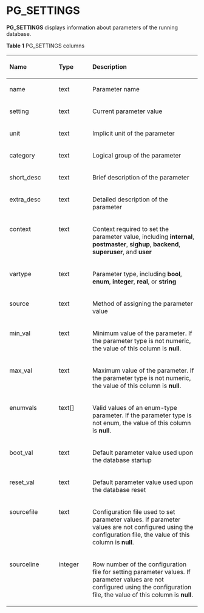 # PG\_SETTINGS<a name="EN-US_TOPIC_0242385962"></a>

**PG\_SETTINGS**  displays information about parameters of the running database.

**Table  1**  PG\_SETTINGS columns

<a name="en-us_topic_0237122435_en-us_topic_0059777691_tabcd22ead24741749ad488ca4cc27cd4"></a>
<table><thead align="left"><tr id="en-us_topic_0237122435_en-us_topic_0059777691_ra207d58bb8be4b6db35b8fa4a8475b06"><th class="cellrowborder" valign="top" width="25.77%" id="mcps1.2.4.1.1"><p id="en-us_topic_0237122435_en-us_topic_0059777691_a19cb801c0ece41c68aae4e3ba5f5c054"><a name="en-us_topic_0237122435_en-us_topic_0059777691_a19cb801c0ece41c68aae4e3ba5f5c054"></a><a name="en-us_topic_0237122435_en-us_topic_0059777691_a19cb801c0ece41c68aae4e3ba5f5c054"></a>Name</p>
</th>
<th class="cellrowborder" valign="top" width="17.630000000000003%" id="mcps1.2.4.1.2"><p id="en-us_topic_0237122435_en-us_topic_0059777691_af193ac5f3e684f16b86714ea17d0f73b"><a name="en-us_topic_0237122435_en-us_topic_0059777691_af193ac5f3e684f16b86714ea17d0f73b"></a><a name="en-us_topic_0237122435_en-us_topic_0059777691_af193ac5f3e684f16b86714ea17d0f73b"></a>Type</p>
</th>
<th class="cellrowborder" valign="top" width="56.599999999999994%" id="mcps1.2.4.1.3"><p id="en-us_topic_0237122435_en-us_topic_0059777691_ae1ac3a7a12634b099d9152e0c9cf1147"><a name="en-us_topic_0237122435_en-us_topic_0059777691_ae1ac3a7a12634b099d9152e0c9cf1147"></a><a name="en-us_topic_0237122435_en-us_topic_0059777691_ae1ac3a7a12634b099d9152e0c9cf1147"></a>Description</p>
</th>
</tr>
</thead>
<tbody><tr id="en-us_topic_0237122435_en-us_topic_0059777691_r6cb484efffbe4aed87cfa5e0789f418f"><td class="cellrowborder" valign="top" width="25.77%" headers="mcps1.2.4.1.1 "><p id="en-us_topic_0237122435_en-us_topic_0059777691_a067391ba0bcf4e37825698da91b9bdc3"><a name="en-us_topic_0237122435_en-us_topic_0059777691_a067391ba0bcf4e37825698da91b9bdc3"></a><a name="en-us_topic_0237122435_en-us_topic_0059777691_a067391ba0bcf4e37825698da91b9bdc3"></a>name</p>
</td>
<td class="cellrowborder" valign="top" width="17.630000000000003%" headers="mcps1.2.4.1.2 "><p id="en-us_topic_0237122435_en-us_topic_0059777691_a26b3466eaeef46689a129e173d315209"><a name="en-us_topic_0237122435_en-us_topic_0059777691_a26b3466eaeef46689a129e173d315209"></a><a name="en-us_topic_0237122435_en-us_topic_0059777691_a26b3466eaeef46689a129e173d315209"></a>text</p>
</td>
<td class="cellrowborder" valign="top" width="56.599999999999994%" headers="mcps1.2.4.1.3 "><p id="en-us_topic_0237122435_en-us_topic_0059777691_a67ddef054340450dbdc06803c4bd19f5"><a name="en-us_topic_0237122435_en-us_topic_0059777691_a67ddef054340450dbdc06803c4bd19f5"></a><a name="en-us_topic_0237122435_en-us_topic_0059777691_a67ddef054340450dbdc06803c4bd19f5"></a>Parameter name</p>
</td>
</tr>
<tr id="en-us_topic_0237122435_en-us_topic_0059777691_r2f51590eb4dc4f4da3261daaed3305b5"><td class="cellrowborder" valign="top" width="25.77%" headers="mcps1.2.4.1.1 "><p id="en-us_topic_0237122435_en-us_topic_0059777691_a1251acc4ed17434da44337fcd8bf2ea6"><a name="en-us_topic_0237122435_en-us_topic_0059777691_a1251acc4ed17434da44337fcd8bf2ea6"></a><a name="en-us_topic_0237122435_en-us_topic_0059777691_a1251acc4ed17434da44337fcd8bf2ea6"></a>setting</p>
</td>
<td class="cellrowborder" valign="top" width="17.630000000000003%" headers="mcps1.2.4.1.2 "><p id="en-us_topic_0237122435_en-us_topic_0059777691_a2374ec46f89e4c59a5d2c490d9edf9c4"><a name="en-us_topic_0237122435_en-us_topic_0059777691_a2374ec46f89e4c59a5d2c490d9edf9c4"></a><a name="en-us_topic_0237122435_en-us_topic_0059777691_a2374ec46f89e4c59a5d2c490d9edf9c4"></a>text</p>
</td>
<td class="cellrowborder" valign="top" width="56.599999999999994%" headers="mcps1.2.4.1.3 "><p id="en-us_topic_0237122435_en-us_topic_0059777691_aca571d6cb9304fbc9179538131bc9e14"><a name="en-us_topic_0237122435_en-us_topic_0059777691_aca571d6cb9304fbc9179538131bc9e14"></a><a name="en-us_topic_0237122435_en-us_topic_0059777691_aca571d6cb9304fbc9179538131bc9e14"></a>Current parameter value</p>
</td>
</tr>
<tr id="en-us_topic_0237122435_en-us_topic_0059777691_r6a87167fbeaa4605a284a054f6432281"><td class="cellrowborder" valign="top" width="25.77%" headers="mcps1.2.4.1.1 "><p id="en-us_topic_0237122435_en-us_topic_0059777691_a383ce9c2abcb4d1e95ffec7add270e37"><a name="en-us_topic_0237122435_en-us_topic_0059777691_a383ce9c2abcb4d1e95ffec7add270e37"></a><a name="en-us_topic_0237122435_en-us_topic_0059777691_a383ce9c2abcb4d1e95ffec7add270e37"></a>unit</p>
</td>
<td class="cellrowborder" valign="top" width="17.630000000000003%" headers="mcps1.2.4.1.2 "><p id="en-us_topic_0237122435_en-us_topic_0059777691_a6125979d007f499493e775773e5a7dfe"><a name="en-us_topic_0237122435_en-us_topic_0059777691_a6125979d007f499493e775773e5a7dfe"></a><a name="en-us_topic_0237122435_en-us_topic_0059777691_a6125979d007f499493e775773e5a7dfe"></a>text</p>
</td>
<td class="cellrowborder" valign="top" width="56.599999999999994%" headers="mcps1.2.4.1.3 "><p id="en-us_topic_0237122435_en-us_topic_0059777691_a1fc53cd5fd374a90a55fc23a401349b9"><a name="en-us_topic_0237122435_en-us_topic_0059777691_a1fc53cd5fd374a90a55fc23a401349b9"></a><a name="en-us_topic_0237122435_en-us_topic_0059777691_a1fc53cd5fd374a90a55fc23a401349b9"></a>Implicit unit of the parameter</p>
</td>
</tr>
<tr id="en-us_topic_0237122435_en-us_topic_0059777691_rb6cb2b4ce17b468fa824b929aa965d73"><td class="cellrowborder" valign="top" width="25.77%" headers="mcps1.2.4.1.1 "><p id="en-us_topic_0237122435_en-us_topic_0059777691_a532dd04b189b40bdaddd235816c738af"><a name="en-us_topic_0237122435_en-us_topic_0059777691_a532dd04b189b40bdaddd235816c738af"></a><a name="en-us_topic_0237122435_en-us_topic_0059777691_a532dd04b189b40bdaddd235816c738af"></a>category</p>
</td>
<td class="cellrowborder" valign="top" width="17.630000000000003%" headers="mcps1.2.4.1.2 "><p id="en-us_topic_0237122435_en-us_topic_0059777691_a51a34450dcd843d9992e337691f11992"><a name="en-us_topic_0237122435_en-us_topic_0059777691_a51a34450dcd843d9992e337691f11992"></a><a name="en-us_topic_0237122435_en-us_topic_0059777691_a51a34450dcd843d9992e337691f11992"></a>text</p>
</td>
<td class="cellrowborder" valign="top" width="56.599999999999994%" headers="mcps1.2.4.1.3 "><p id="en-us_topic_0237122435_en-us_topic_0059777691_ae74004a1993c4da082d399c98cd448c7"><a name="en-us_topic_0237122435_en-us_topic_0059777691_ae74004a1993c4da082d399c98cd448c7"></a><a name="en-us_topic_0237122435_en-us_topic_0059777691_ae74004a1993c4da082d399c98cd448c7"></a>Logical group of the parameter</p>
</td>
</tr>
<tr id="en-us_topic_0237122435_en-us_topic_0059777691_r3f975bb668dd4164bd48fa98d0273289"><td class="cellrowborder" valign="top" width="25.77%" headers="mcps1.2.4.1.1 "><p id="en-us_topic_0237122435_en-us_topic_0059777691_ac0f8992c911a492aa628a67d9ad80e2e"><a name="en-us_topic_0237122435_en-us_topic_0059777691_ac0f8992c911a492aa628a67d9ad80e2e"></a><a name="en-us_topic_0237122435_en-us_topic_0059777691_ac0f8992c911a492aa628a67d9ad80e2e"></a>short_desc</p>
</td>
<td class="cellrowborder" valign="top" width="17.630000000000003%" headers="mcps1.2.4.1.2 "><p id="en-us_topic_0237122435_en-us_topic_0059777691_afdf996d40b2f44ae887ad93fdd973440"><a name="en-us_topic_0237122435_en-us_topic_0059777691_afdf996d40b2f44ae887ad93fdd973440"></a><a name="en-us_topic_0237122435_en-us_topic_0059777691_afdf996d40b2f44ae887ad93fdd973440"></a>text</p>
</td>
<td class="cellrowborder" valign="top" width="56.599999999999994%" headers="mcps1.2.4.1.3 "><p id="en-us_topic_0237122435_en-us_topic_0059777691_a80075dc30dab4369ad3965c4b05ae213"><a name="en-us_topic_0237122435_en-us_topic_0059777691_a80075dc30dab4369ad3965c4b05ae213"></a><a name="en-us_topic_0237122435_en-us_topic_0059777691_a80075dc30dab4369ad3965c4b05ae213"></a>Brief description of the parameter</p>
</td>
</tr>
<tr id="en-us_topic_0237122435_en-us_topic_0059777691_rb746ce50114e40a191bc08f747e269fb"><td class="cellrowborder" valign="top" width="25.77%" headers="mcps1.2.4.1.1 "><p id="en-us_topic_0237122435_en-us_topic_0059777691_ac0be1c700a6d4d78b62cdce670627c41"><a name="en-us_topic_0237122435_en-us_topic_0059777691_ac0be1c700a6d4d78b62cdce670627c41"></a><a name="en-us_topic_0237122435_en-us_topic_0059777691_ac0be1c700a6d4d78b62cdce670627c41"></a>extra_desc</p>
</td>
<td class="cellrowborder" valign="top" width="17.630000000000003%" headers="mcps1.2.4.1.2 "><p id="en-us_topic_0237122435_en-us_topic_0059777691_a78d1104531e744c3a343b847cab5904b"><a name="en-us_topic_0237122435_en-us_topic_0059777691_a78d1104531e744c3a343b847cab5904b"></a><a name="en-us_topic_0237122435_en-us_topic_0059777691_a78d1104531e744c3a343b847cab5904b"></a>text</p>
</td>
<td class="cellrowborder" valign="top" width="56.599999999999994%" headers="mcps1.2.4.1.3 "><p id="en-us_topic_0237122435_en-us_topic_0059777691_a58f08726ae1649fca2f6418d596609ca"><a name="en-us_topic_0237122435_en-us_topic_0059777691_a58f08726ae1649fca2f6418d596609ca"></a><a name="en-us_topic_0237122435_en-us_topic_0059777691_a58f08726ae1649fca2f6418d596609ca"></a>Detailed description of the parameter</p>
</td>
</tr>
<tr id="en-us_topic_0237122435_en-us_topic_0059777691_rc0580d0d97b84e9489cc8b14d8f55e7a"><td class="cellrowborder" valign="top" width="25.77%" headers="mcps1.2.4.1.1 "><p id="en-us_topic_0237122435_en-us_topic_0059777691_a9092f90cc22b4063903231a62fe16337"><a name="en-us_topic_0237122435_en-us_topic_0059777691_a9092f90cc22b4063903231a62fe16337"></a><a name="en-us_topic_0237122435_en-us_topic_0059777691_a9092f90cc22b4063903231a62fe16337"></a>context</p>
</td>
<td class="cellrowborder" valign="top" width="17.630000000000003%" headers="mcps1.2.4.1.2 "><p id="en-us_topic_0237122435_en-us_topic_0059777691_a86b241db324f45809633c1fcb6246e42"><a name="en-us_topic_0237122435_en-us_topic_0059777691_a86b241db324f45809633c1fcb6246e42"></a><a name="en-us_topic_0237122435_en-us_topic_0059777691_a86b241db324f45809633c1fcb6246e42"></a>text</p>
</td>
<td class="cellrowborder" valign="top" width="56.599999999999994%" headers="mcps1.2.4.1.3 "><p id="en-us_topic_0237122435_en-us_topic_0059777691_a3189deb53c6b4c07975cec61e9f7b9a0"><a name="en-us_topic_0237122435_en-us_topic_0059777691_a3189deb53c6b4c07975cec61e9f7b9a0"></a><a name="en-us_topic_0237122435_en-us_topic_0059777691_a3189deb53c6b4c07975cec61e9f7b9a0"></a>Context required to set the parameter value, including <strong id="b1555017165410"><a name="b1555017165410"></a><a name="b1555017165410"></a>internal</strong>, <strong id="b65550765410"><a name="b65550765410"></a><a name="b65550765410"></a>postmaster</strong>, <strong id="b20556167135415"><a name="b20556167135415"></a><a name="b20556167135415"></a>sighup</strong>, <strong id="b3557117185410"><a name="b3557117185410"></a><a name="b3557117185410"></a>backend</strong>, <strong id="b5558167175415"><a name="b5558167175415"></a><a name="b5558167175415"></a>superuser</strong>, and <strong id="b145581715545"><a name="b145581715545"></a><a name="b145581715545"></a>user</strong></p>
</td>
</tr>
<tr id="en-us_topic_0237122435_en-us_topic_0059777691_rf169bdbd88a04fa289fa250aa891e1ac"><td class="cellrowborder" valign="top" width="25.77%" headers="mcps1.2.4.1.1 "><p id="en-us_topic_0237122435_en-us_topic_0059777691_a673950b35e654897980116b82f3aa206"><a name="en-us_topic_0237122435_en-us_topic_0059777691_a673950b35e654897980116b82f3aa206"></a><a name="en-us_topic_0237122435_en-us_topic_0059777691_a673950b35e654897980116b82f3aa206"></a>vartype</p>
</td>
<td class="cellrowborder" valign="top" width="17.630000000000003%" headers="mcps1.2.4.1.2 "><p id="en-us_topic_0237122435_en-us_topic_0059777691_a5a51da5bda3d4e139803735ff946b69d"><a name="en-us_topic_0237122435_en-us_topic_0059777691_a5a51da5bda3d4e139803735ff946b69d"></a><a name="en-us_topic_0237122435_en-us_topic_0059777691_a5a51da5bda3d4e139803735ff946b69d"></a>text</p>
</td>
<td class="cellrowborder" valign="top" width="56.599999999999994%" headers="mcps1.2.4.1.3 "><p id="en-us_topic_0237122435_en-us_topic_0059777691_ae49333d102244d088539a1df1f07c47f"><a name="en-us_topic_0237122435_en-us_topic_0059777691_ae49333d102244d088539a1df1f07c47f"></a><a name="en-us_topic_0237122435_en-us_topic_0059777691_ae49333d102244d088539a1df1f07c47f"></a>Parameter type, including <strong id="en-us_topic_0237122435_b210745384213"><a name="en-us_topic_0237122435_b210745384213"></a><a name="en-us_topic_0237122435_b210745384213"></a>bool</strong>, <strong id="en-us_topic_0237122435_b673212563421"><a name="en-us_topic_0237122435_b673212563421"></a><a name="en-us_topic_0237122435_b673212563421"></a>enum</strong>, <strong id="en-us_topic_0237122435_b12501706439"><a name="en-us_topic_0237122435_b12501706439"></a><a name="en-us_topic_0237122435_b12501706439"></a>integer</strong>, <strong id="en-us_topic_0237122435_b560217334317"><a name="en-us_topic_0237122435_b560217334317"></a><a name="en-us_topic_0237122435_b560217334317"></a>real</strong>, or <strong id="en-us_topic_0237122435_b327466114311"><a name="en-us_topic_0237122435_b327466114311"></a><a name="en-us_topic_0237122435_b327466114311"></a>string</strong></p>
</td>
</tr>
<tr id="en-us_topic_0237122435_en-us_topic_0059777691_r30fb0d86edea495c90bb1e0520c9ebac"><td class="cellrowborder" valign="top" width="25.77%" headers="mcps1.2.4.1.1 "><p id="en-us_topic_0237122435_en-us_topic_0059777691_a826ba92aecd24f43ac39025e7218541d"><a name="en-us_topic_0237122435_en-us_topic_0059777691_a826ba92aecd24f43ac39025e7218541d"></a><a name="en-us_topic_0237122435_en-us_topic_0059777691_a826ba92aecd24f43ac39025e7218541d"></a>source</p>
</td>
<td class="cellrowborder" valign="top" width="17.630000000000003%" headers="mcps1.2.4.1.2 "><p id="en-us_topic_0237122435_en-us_topic_0059777691_a6648d05e20954e239379972062fbe2a0"><a name="en-us_topic_0237122435_en-us_topic_0059777691_a6648d05e20954e239379972062fbe2a0"></a><a name="en-us_topic_0237122435_en-us_topic_0059777691_a6648d05e20954e239379972062fbe2a0"></a>text</p>
</td>
<td class="cellrowborder" valign="top" width="56.599999999999994%" headers="mcps1.2.4.1.3 "><p id="en-us_topic_0237122435_en-us_topic_0059777691_a8d1d9694cdae4ebe82da637bed8646a4"><a name="en-us_topic_0237122435_en-us_topic_0059777691_a8d1d9694cdae4ebe82da637bed8646a4"></a><a name="en-us_topic_0237122435_en-us_topic_0059777691_a8d1d9694cdae4ebe82da637bed8646a4"></a>Method of assigning the parameter value</p>
</td>
</tr>
<tr id="en-us_topic_0237122435_en-us_topic_0059777691_r36fc68bed7ea4cd4a5ed0f8f8674d532"><td class="cellrowborder" valign="top" width="25.77%" headers="mcps1.2.4.1.1 "><p id="en-us_topic_0237122435_en-us_topic_0059777691_a7e44726bca744ca2b133f86113568a2d"><a name="en-us_topic_0237122435_en-us_topic_0059777691_a7e44726bca744ca2b133f86113568a2d"></a><a name="en-us_topic_0237122435_en-us_topic_0059777691_a7e44726bca744ca2b133f86113568a2d"></a>min_val</p>
</td>
<td class="cellrowborder" valign="top" width="17.630000000000003%" headers="mcps1.2.4.1.2 "><p id="en-us_topic_0237122435_en-us_topic_0059777691_a8ccdb8541db54aada537187560f553a1"><a name="en-us_topic_0237122435_en-us_topic_0059777691_a8ccdb8541db54aada537187560f553a1"></a><a name="en-us_topic_0237122435_en-us_topic_0059777691_a8ccdb8541db54aada537187560f553a1"></a>text</p>
</td>
<td class="cellrowborder" valign="top" width="56.599999999999994%" headers="mcps1.2.4.1.3 "><p id="en-us_topic_0237122435_en-us_topic_0059777691_a78ccd4a2834d4786b9c4cdd4808cc2fa"><a name="en-us_topic_0237122435_en-us_topic_0059777691_a78ccd4a2834d4786b9c4cdd4808cc2fa"></a><a name="en-us_topic_0237122435_en-us_topic_0059777691_a78ccd4a2834d4786b9c4cdd4808cc2fa"></a>Minimum value of the parameter. If the parameter type is not numeric, the value of this column is <strong id="en-us_topic_0237122435_b12317155315487"><a name="en-us_topic_0237122435_b12317155315487"></a><a name="en-us_topic_0237122435_b12317155315487"></a>null</strong>.</p>
</td>
</tr>
<tr id="en-us_topic_0237122435_en-us_topic_0059777691_re10dcd2985724a429d630b01c38d30fc"><td class="cellrowborder" valign="top" width="25.77%" headers="mcps1.2.4.1.1 "><p id="en-us_topic_0237122435_en-us_topic_0059777691_ae9778da8e3b3406ea53a296f23c32009"><a name="en-us_topic_0237122435_en-us_topic_0059777691_ae9778da8e3b3406ea53a296f23c32009"></a><a name="en-us_topic_0237122435_en-us_topic_0059777691_ae9778da8e3b3406ea53a296f23c32009"></a>max_val</p>
</td>
<td class="cellrowborder" valign="top" width="17.630000000000003%" headers="mcps1.2.4.1.2 "><p id="en-us_topic_0237122435_en-us_topic_0059777691_a01dbe48fd1614df98dbff7fcce4b06a4"><a name="en-us_topic_0237122435_en-us_topic_0059777691_a01dbe48fd1614df98dbff7fcce4b06a4"></a><a name="en-us_topic_0237122435_en-us_topic_0059777691_a01dbe48fd1614df98dbff7fcce4b06a4"></a>text</p>
</td>
<td class="cellrowborder" valign="top" width="56.599999999999994%" headers="mcps1.2.4.1.3 "><p id="en-us_topic_0237122435_en-us_topic_0059777691_a33afe69adf1b4b5cbd2d1cfa2de0ee2b"><a name="en-us_topic_0237122435_en-us_topic_0059777691_a33afe69adf1b4b5cbd2d1cfa2de0ee2b"></a><a name="en-us_topic_0237122435_en-us_topic_0059777691_a33afe69adf1b4b5cbd2d1cfa2de0ee2b"></a>Maximum value of the parameter. If the parameter type is not numeric, the value of this column is <strong id="en-us_topic_0237122435_b9339162114911"><a name="en-us_topic_0237122435_b9339162114911"></a><a name="en-us_topic_0237122435_b9339162114911"></a>null</strong>.</p>
</td>
</tr>
<tr id="en-us_topic_0237122435_en-us_topic_0059777691_r677749a04b1b4a86a8068e58fb2e01a4"><td class="cellrowborder" valign="top" width="25.77%" headers="mcps1.2.4.1.1 "><p id="en-us_topic_0237122435_en-us_topic_0059777691_a0b2ed6db8b6b4f55b8b18c25a94444e4"><a name="en-us_topic_0237122435_en-us_topic_0059777691_a0b2ed6db8b6b4f55b8b18c25a94444e4"></a><a name="en-us_topic_0237122435_en-us_topic_0059777691_a0b2ed6db8b6b4f55b8b18c25a94444e4"></a>enumvals</p>
</td>
<td class="cellrowborder" valign="top" width="17.630000000000003%" headers="mcps1.2.4.1.2 "><p id="en-us_topic_0237122435_en-us_topic_0059777691_a4b56f19eb1b54dc8b87348025e78ae56"><a name="en-us_topic_0237122435_en-us_topic_0059777691_a4b56f19eb1b54dc8b87348025e78ae56"></a><a name="en-us_topic_0237122435_en-us_topic_0059777691_a4b56f19eb1b54dc8b87348025e78ae56"></a>text[]</p>
</td>
<td class="cellrowborder" valign="top" width="56.599999999999994%" headers="mcps1.2.4.1.3 "><p id="en-us_topic_0237122435_en-us_topic_0059777691_ae756a3c6499b4072be0cf69ea562aefe"><a name="en-us_topic_0237122435_en-us_topic_0059777691_ae756a3c6499b4072be0cf69ea562aefe"></a><a name="en-us_topic_0237122435_en-us_topic_0059777691_ae756a3c6499b4072be0cf69ea562aefe"></a>Valid values of an enum-type parameter. If the parameter type is not enum, the value of this column is <strong id="en-us_topic_0237122435_b4356116125016"><a name="en-us_topic_0237122435_b4356116125016"></a><a name="en-us_topic_0237122435_b4356116125016"></a>null</strong>.</p>
</td>
</tr>
<tr id="en-us_topic_0237122435_en-us_topic_0059777691_ra2fe8cc2d3b04d82a169c4aafdf575ac"><td class="cellrowborder" valign="top" width="25.77%" headers="mcps1.2.4.1.1 "><p id="en-us_topic_0237122435_en-us_topic_0059777691_a1df2bced2ed5408ba40bae6d49964a09"><a name="en-us_topic_0237122435_en-us_topic_0059777691_a1df2bced2ed5408ba40bae6d49964a09"></a><a name="en-us_topic_0237122435_en-us_topic_0059777691_a1df2bced2ed5408ba40bae6d49964a09"></a>boot_val</p>
</td>
<td class="cellrowborder" valign="top" width="17.630000000000003%" headers="mcps1.2.4.1.2 "><p id="en-us_topic_0237122435_en-us_topic_0059777691_a23e5ba35d225461ca8fada693e8f4701"><a name="en-us_topic_0237122435_en-us_topic_0059777691_a23e5ba35d225461ca8fada693e8f4701"></a><a name="en-us_topic_0237122435_en-us_topic_0059777691_a23e5ba35d225461ca8fada693e8f4701"></a>text</p>
</td>
<td class="cellrowborder" valign="top" width="56.599999999999994%" headers="mcps1.2.4.1.3 "><p id="en-us_topic_0237122435_en-us_topic_0059777691_ad54af0cfb957439392e12849854aa037"><a name="en-us_topic_0237122435_en-us_topic_0059777691_ad54af0cfb957439392e12849854aa037"></a><a name="en-us_topic_0237122435_en-us_topic_0059777691_ad54af0cfb957439392e12849854aa037"></a>Default parameter value used upon the database startup</p>
</td>
</tr>
<tr id="en-us_topic_0237122435_en-us_topic_0059777691_re71bf8b815a248b7af8146449f016ee1"><td class="cellrowborder" valign="top" width="25.77%" headers="mcps1.2.4.1.1 "><p id="en-us_topic_0237122435_en-us_topic_0059777691_aea41f579aa384992a641ab7df87ae7f8"><a name="en-us_topic_0237122435_en-us_topic_0059777691_aea41f579aa384992a641ab7df87ae7f8"></a><a name="en-us_topic_0237122435_en-us_topic_0059777691_aea41f579aa384992a641ab7df87ae7f8"></a>reset_val</p>
</td>
<td class="cellrowborder" valign="top" width="17.630000000000003%" headers="mcps1.2.4.1.2 "><p id="en-us_topic_0237122435_en-us_topic_0059777691_ad017c7d1b67e4c91a7c9c38306e88113"><a name="en-us_topic_0237122435_en-us_topic_0059777691_ad017c7d1b67e4c91a7c9c38306e88113"></a><a name="en-us_topic_0237122435_en-us_topic_0059777691_ad017c7d1b67e4c91a7c9c38306e88113"></a>text</p>
</td>
<td class="cellrowborder" valign="top" width="56.599999999999994%" headers="mcps1.2.4.1.3 "><p id="en-us_topic_0237122435_en-us_topic_0059777691_a8577b956a07d43a2b5077cd05d182ed8"><a name="en-us_topic_0237122435_en-us_topic_0059777691_a8577b956a07d43a2b5077cd05d182ed8"></a><a name="en-us_topic_0237122435_en-us_topic_0059777691_a8577b956a07d43a2b5077cd05d182ed8"></a>Default parameter value used upon the database reset</p>
</td>
</tr>
<tr id="en-us_topic_0237122435_en-us_topic_0059777691_r292b4a21b87e4d8087b93a8af9700950"><td class="cellrowborder" valign="top" width="25.77%" headers="mcps1.2.4.1.1 "><p id="en-us_topic_0237122435_en-us_topic_0059777691_ab23c8f1b1b7c4918bac615d129f49540"><a name="en-us_topic_0237122435_en-us_topic_0059777691_ab23c8f1b1b7c4918bac615d129f49540"></a><a name="en-us_topic_0237122435_en-us_topic_0059777691_ab23c8f1b1b7c4918bac615d129f49540"></a>sourcefile</p>
</td>
<td class="cellrowborder" valign="top" width="17.630000000000003%" headers="mcps1.2.4.1.2 "><p id="en-us_topic_0237122435_en-us_topic_0059777691_a9ac92d345a9345d094d2a252f8e7f62a"><a name="en-us_topic_0237122435_en-us_topic_0059777691_a9ac92d345a9345d094d2a252f8e7f62a"></a><a name="en-us_topic_0237122435_en-us_topic_0059777691_a9ac92d345a9345d094d2a252f8e7f62a"></a>text</p>
</td>
<td class="cellrowborder" valign="top" width="56.599999999999994%" headers="mcps1.2.4.1.3 "><p id="en-us_topic_0237122435_en-us_topic_0059777691_a90eefb89b1c44b8dafd08dfcaede11df"><a name="en-us_topic_0237122435_en-us_topic_0059777691_a90eefb89b1c44b8dafd08dfcaede11df"></a><a name="en-us_topic_0237122435_en-us_topic_0059777691_a90eefb89b1c44b8dafd08dfcaede11df"></a>Configuration file used to set parameter values. If parameter values are not configured using the configuration file, the value of this column is <strong id="en-us_topic_0237122435_b74675225506"><a name="en-us_topic_0237122435_b74675225506"></a><a name="en-us_topic_0237122435_b74675225506"></a>null</strong>.</p>
</td>
</tr>
<tr id="en-us_topic_0237122435_en-us_topic_0059777691_ra6ddd0b9cd2c4ebb927d803fe9eaf902"><td class="cellrowborder" valign="top" width="25.77%" headers="mcps1.2.4.1.1 "><p id="en-us_topic_0237122435_en-us_topic_0059777691_a21ee6dcded584c23bed6b19b15ecb879"><a name="en-us_topic_0237122435_en-us_topic_0059777691_a21ee6dcded584c23bed6b19b15ecb879"></a><a name="en-us_topic_0237122435_en-us_topic_0059777691_a21ee6dcded584c23bed6b19b15ecb879"></a>sourceline</p>
</td>
<td class="cellrowborder" valign="top" width="17.630000000000003%" headers="mcps1.2.4.1.2 "><p id="en-us_topic_0237122435_en-us_topic_0059777691_a7b8f416f365c48a39dfd14b10531eb20"><a name="en-us_topic_0237122435_en-us_topic_0059777691_a7b8f416f365c48a39dfd14b10531eb20"></a><a name="en-us_topic_0237122435_en-us_topic_0059777691_a7b8f416f365c48a39dfd14b10531eb20"></a>integer</p>
</td>
<td class="cellrowborder" valign="top" width="56.599999999999994%" headers="mcps1.2.4.1.3 "><p id="en-us_topic_0237122435_en-us_topic_0059777691_a2a58ede1477f41fdb1b1a6c16c03518f"><a name="en-us_topic_0237122435_en-us_topic_0059777691_a2a58ede1477f41fdb1b1a6c16c03518f"></a><a name="en-us_topic_0237122435_en-us_topic_0059777691_a2a58ede1477f41fdb1b1a6c16c03518f"></a>Row number of the configuration file for setting parameter values. If parameter values are not configured using the configuration file, the value of this column is <strong id="en-us_topic_0237122435_b1599133195017"><a name="en-us_topic_0237122435_b1599133195017"></a><a name="en-us_topic_0237122435_b1599133195017"></a>null</strong>.</p>
</td>
</tr>
</tbody>
</table>

